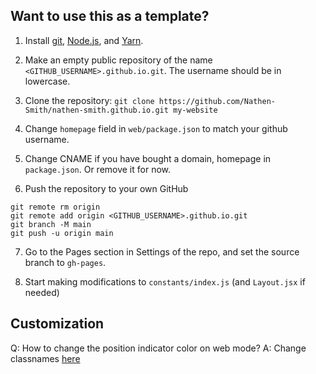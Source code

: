 ## Want to use this as a template?

1. Install <a href="https://git-scm.com/">git</a>, <a href="https://nodejs.org/en/">Node.js</a>, and <a href="https://classic.yarnpkg.com/en/docs/install/#windows-stable">Yarn</a>. 

2. Make an empty public repository of the name `<GITHUB_USERNAME>.github.io.git`. The username should be in lowercase.
3. Clone the repository: ```git clone https://github.com/Nathen-Smith/nathen-smith.github.io.git my-website```
4. Change ```homepage``` field in ```web/package.json``` to match your github username.

5. Change CNAME if you have bought a domain, homepage in `package.json`. Or remove it for now.

6. Push the repository to your own GitHub
```
git remote rm origin
git remote add origin <GITHUB_USERNAME>.github.io.git
git branch -M main
git push -u origin main
```
7. Go to the Pages section in Settings of the repo, and set the source branch to ```gh-pages```.

8. Start making modifications to `constants/index.js` (and `Layout.jsx` if needed)

## Customization

Q: How to change the position indicator color on web mode?
A: Change classnames <a href="https://github.com/Nathen-Smith/nathen-smith.github.io/blob/46f2304c6e79b5074a0fa9df43fdb72aff933383/web/src/App.jsx#L142-L146">here</a>
